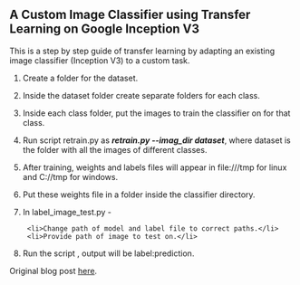 ## A Custom Image Classifier using Transfer Learning on Google Inception V3

This is a step by step guide of transfer learning by adapting an existing image classifier (Inception V3) to a custom task.

1. Create a folder for the dataset.
2. Inside the dataset folder create separate folders for each class.
3. Inside each class folder, put the images to train the classifier on for that class.
4. Run script retrain.py as <b><i>retrain.py --imag_dir dataset</i></b>, where dataset is the folder with all the images of different classes.
5. After training, weights and labels files will appear in file:///tmp for linux and C://tmp for windows.
6. Put these weights file in a folder inside the classifier directory.
7. In label_image_test.py -

        <li>Change path of model and label file to correct paths.</li>
        <li>Provide path of image to test on.</li>

8. Run the script , output will be label:prediction.

Original blog post [here](https://medium.com/@wdalmeida6/transfer-learning-retraining-inception-v3-for-custom-image-classification-2820f653c557).
